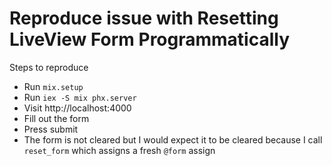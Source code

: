 # Reproduce issue with Resetting LiveView Form Programmatically

Steps to reproduce
- Run `mix.setup`
- Run `iex -S mix phx.server`
- Visit http://localhost:4000
- Fill out the form
- Press submit
- The form is not cleared but I would expect it to be cleared because I call `reset_form` which assigns a fresh `@form` assign

